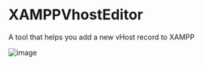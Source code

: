 # XAMPPVhostEditor
A tool that helps you add a new vHost record to XAMPP

![image](https://github.com/farisc0de/XAMPPVhostEditor/assets/76238196/de7a3ed0-1b95-4b77-9070-1766cb117f9a)
